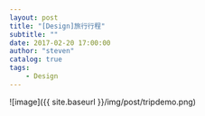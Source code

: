 ```yaml
---
layout: post
title: "[Design]旅行行程"
subtitle: ""
date: 2017-02-20 17:00:00
author: "steven"
catalog: true
tags:
    - Design
---
```


![image]({{ site.baseurl }}/img/post/tripdemo.png)
